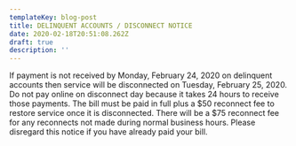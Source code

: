 ```yaml
---
templateKey: blog-post
title: DELINQUENT ACCOUNTS / DISCONNECT NOTICE
date: 2020-02-18T20:51:08.262Z
draft: true
description: ''
---
```

If payment is not received by Monday, February 24, 2020 on delinquent accounts then service will be disconnected on Tuesday, February 25, 2020.  Do not pay online on disconnect day because it takes 24 hours to receive those payments.  The bill must be paid in full plus a $50 reconnect fee to restore service once it is disconnected.  There will be a $75 reconnect fee for any reconnects not made during normal business hours.  Please disregard this notice if you have already paid your bill.
